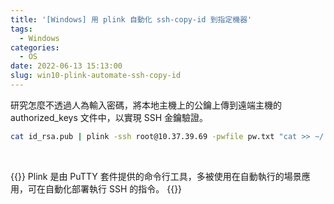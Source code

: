 ```yaml
---
title: '[Windows] 用 plink 自動化 ssh-copy-id 到指定機器'
tags:
  - Windows
categories:
  - OS
date: 2022-06-13 15:13:00
slug: win10-plink-automate-ssh-copy-id
---
```


<!--more-->

研究怎麼不透過人為輸入密碼，將本地主機上的公鑰上傳到遠端主機的 authorized_keys 文件中，以實現 SSH 金鑰驗證。

```sh
cat id_rsa.pub | plink -ssh root@10.37.39.69 -pwfile pw.txt "cat >> ~/.ssh/authorized_keys"
```

</br>

{{<notice info>}}
Plink 是由 PuTTY 套件提供的命令行工具，多被使用在自動執行的場景應用，可在自動化部署執行 SSH 的指令。
{{</notice>}}